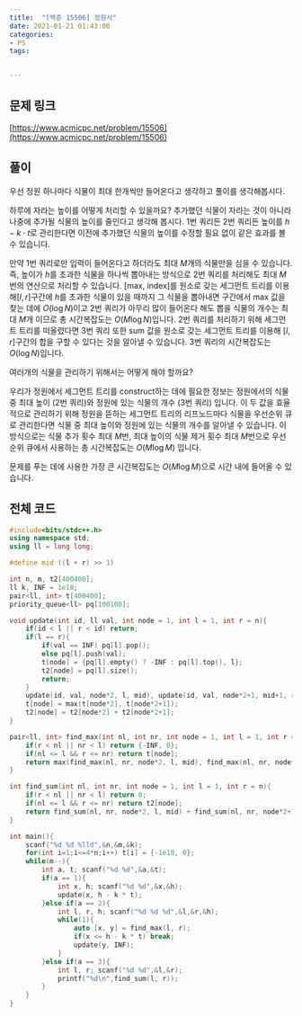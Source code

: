 ```yaml
---
title:  "[백준 15506] 정원사"
date: 2021-01-21 01:43:00
categories: 
- PS
tags:


---
```


## 문제 링크

[https://www.acmicpc.net/problem/15506](https://www.acmicpc.net/problem/15506)

## 풀이

우선 정원 하나마다 식물이 최대 한개씩만 들어온다고 생각하고 풀이를 생각해봅시다.

하루에 자라는 높이를 어떻게 처리할 수 있을까요? 추가했던 식물이 자라는 것이 아니라 나중에 추가될 식물의 높이를 줄인다고 생각해 봅시다. 1번 쿼리든 2번 쿼리든 높이를 $h - k ⋅ t$로 관리한다면 이전에 추가했던 식물의 높이를 수정할 필요 없이 같은 효과를 볼 수 있습니다.

만약 1번 쿼리로만 입력이 들어온다고 하더라도 최대 $M$개의 식물만을 심을 수 있습니다. 즉, 높이가 $h$를 초과한 식물을 하나씩 뽑아내는 방식으로 2번 쿼리를 처리해도 최대 $M$번의 연산으로 처리할 수 있습니다. [max, index]를 원소로 갖는 세그먼트 트리를 이용해$[l, r]$구간에 $h$를 초과한 식물이 있을 때까지 그 식물을 뽑아내면 구간에서 max 값을 찾는 데에 $O(\log N)$이고 2번 쿼리가 아무리 많이 들어온다 해도 뽑을 식물의 개수는 최대 $M$개 이므로 총 시간복잡도는 $O(M \log N)$입니다. 2번 쿼리를 처리하기 위해 세그먼트 트리를 떠올렸다면 3번 쿼리 또한 sum 값을 원소로 갖는 세그먼트 트리를 이용해 $[l, r]$구간의 합을 구할 수 있다는 것을 알아낼 수 있습니다. 3번 쿼리의 시간복잡도는 $O(\log N)$입니다.

여러개의 식물을 관리하기 위해서는 어떻게 해야 할까요? 

우리가 정원에서 세그먼트 트리를 construct하는 데에 필요한 정보는 정원에서의 식물 중 최대 높이 (2번 쿼리)와 정원에 있는 식물의 개수 (3번 쿼리) 입니다. 이 두 값을 효율적으로 관리하기 위해 정원을 뜯하는 세그먼트 트리의 리프노드마다 식물을 우선순위 큐로 관리한다면 식물 중 최대 높이와 정원에 있는 식물의 개수를 알아낼 수 있습니다. 이 방식으로는 식물 추가 횟수 최대 $M$번, 최대 높이의 식물 제거 횟수 최대 $M$번으로 우선순위 큐에서 사용하는 총 시간복잡도는 $O(M \log M)$ 입니다.

문제를 푸는 데에 사용한 가장 큰 시간복잡도는 $O(M \log M)$으로 시간 내에 들어올 수 있습니다.

## 전체 코드

```cpp
#include<bits/stdc++.h>
using namespace std;
using ll = long long;

#define mid ((l + r) >> 1)

int n, m, t2[400400];
ll k, INF = 1e18;
pair<ll, int> t[400400];
priority_queue<ll> pq[100100];

void update(int id, ll val, int node = 1, int l = 1, int r = n){
    if(id < l || r < id) return;
    if(l == r){
        if(val == INF) pq[l].pop();
        else pq[l].push(val);
        t[node] = {pq[l].empty() ? -INF : pq[l].top(), l};
        t2[node] = pq[l].size();
        return;
    }
    update(id, val, node*2, l, mid), update(id, val, node*2+1, mid+1, r);
    t[node] = max(t[node*2], t[node*2+1]);
    t2[node] = t2[node*2] + t2[node*2+1];
}

pair<ll, int> find_max(int nl, int nr, int node = 1, int l = 1, int r = n){
    if(r < nl || nr < l) return {-INF, 0};
    if(nl <= l && r <= nr) return t[node];
    return max(find_max(nl, nr, node*2, l, mid), find_max(nl, nr, node*2+1, mid+1, r));
}

int find_sum(int nl, int nr, int node = 1, int l = 1, int r = n){
    if(r < nl || nr < l) return 0;
    if(nl <= l && r <= nr) return t2[node];
    return find_sum(nl, nr, node*2, l, mid) + find_sum(nl, nr, node*2+1, mid+1, r);
}

int main(){
    scanf("%d %d %lld",&n,&m,&k);
    for(int i=1;i<=4*n;i++) t[i] = {-1e18, 0};
    while(m--){
        int a, t; scanf("%d %d",&a,&t);
        if(a == 1){
            int x, h; scanf("%d %d",&x,&h);
            update(x, h - k * t);
        }else if(a == 2){
            int l, r, h; scanf("%d %d %d",&l,&r,&h);
            while(1){
                auto [x, y] = find_max(l, r);
                if(x <= h - k * t) break;
                update(y, INF);
            }
        }else if(a == 3){
            int l, r; scanf("%d %d",&l,&r);
            printf("%d\n",find_sum(l, r));
        }
    }
}
```

